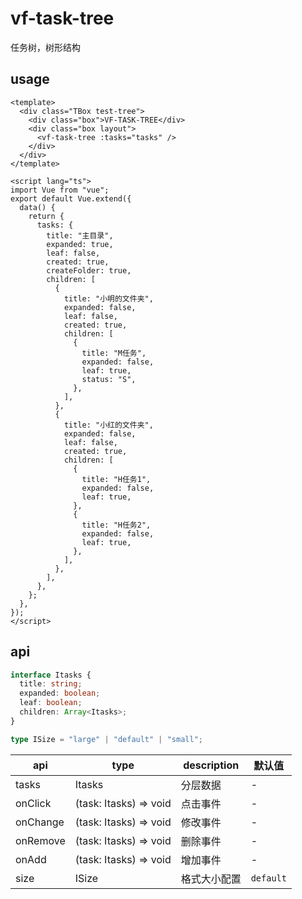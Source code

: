 # vf-task-tree

任务树，树形结构

## usage

```vue
<template>
  <div class="TBox test-tree">
    <div class="box">VF-TASK-TREE</div>
    <div class="box layout">
      <vf-task-tree :tasks="tasks" />
    </div>
  </div>
</template>

<script lang="ts">
import Vue from "vue";
export default Vue.extend({
  data() {
    return {
      tasks: {
        title: "主目录",
        expanded: true,
        leaf: false,
        created: true,
        createFolder: true,
        children: [
          {
            title: "小明的文件夹",
            expanded: false,
            leaf: false,
            created: true,
            children: [
              {
                title: "M任务",
                expanded: false,
                leaf: true,
                status: "S",
              },
            ],
          },
          {
            title: "小红的文件夹",
            expanded: false,
            leaf: false,
            created: true,
            children: [
              {
                title: "H任务1",
                expanded: false,
                leaf: true,
              },
              {
                title: "H任务2",
                expanded: false,
                leaf: true,
              },
            ],
          },
        ],
      },
    };
  },
});
</script>
```

## api

```ts
interface Itasks {
  title: string;
  expanded: boolean;
  leaf: boolean;
  children: Array<Itasks>;
}

type ISize = "large" | "default" | "small";
```

| api      | type                   | description  | 默认值    |
| -------- | ---------------------- | ------------ | --------- |
| tasks    | Itasks                 | 分层数据     | -         |
| onClick  | (task: Itasks) => void | 点击事件     | -         |
| onChange | (task: Itasks) => void | 修改事件     | -         |
| onRemove | (task: Itasks) => void | 删除事件     | -         |
| onAdd    | (task: Itasks) => void | 增加事件     | -         |
| size     | ISize                  | 格式大小配置 | `default` |

